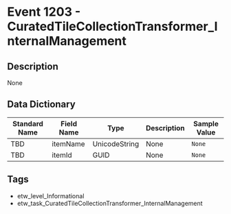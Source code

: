 # Event 1203 - CuratedTileCollectionTransformer_InternalManagement

## Description
None

## Data Dictionary
|Standard Name|Field Name|Type|Description|Sample Value|
|---|---|---|---|---|
|TBD|itemName|UnicodeString|None|`None`|
|TBD|itemId|GUID|None|`None`|

## Tags
* etw_level_Informational
* etw_task_CuratedTileCollectionTransformer_InternalManagement